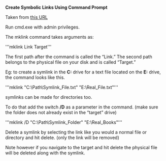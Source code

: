 **Create Symbolic Links Using Command Prompt**

Taken from [this
URL](https://www.maketecheasier.com/create-symbolic-links-windows10/#:~:text=Creating%20symlinks%20in%20Windows%20is,a%20symlink%20for%20a%20file.)

Run cmd.exe with admin privileges.

The mklink command takes arguments as:

'''mklink Link Target'''

The first path after the command is called the “Link.” 
The second path belongs to the physical file on your disk and is called “Target.”

Eg: to create a symlink in the **C:** drive for a text file located on the **E:** drive, the command looks like this.

'''mklink "C:\\Path\\Symlink_File.txt" "E:\\Real_File.txt"'''

symlinks can be made for directories too.

To do that add the switch **/D** as a parameter in the command. (make sure the folder does not already exist in the “target” drive)

'''mklink /D "C:\\Path\\Symlink_Folder" "E:\\Real_Books"'''

Delete a symlink by selecting the link like you would a normal file or directory and hit delete. (only the link will be removed)

Note however if you navigate to the target and hit delete the physical file will be deleted along with the symlink.
